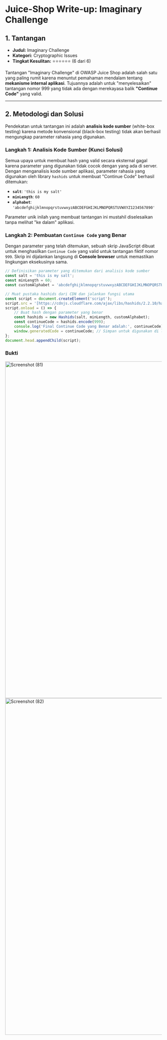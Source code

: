# Juice-Shop Write-up: Imaginary Challenge

## 1. Tantangan

- **Judul:** Imaginary Challenge
- **Kategori:** Cryptographic Issues
- **Tingkat Kesulitan:** ⭐⭐⭐⭐⭐⭐ (6 dari 6)

Tantangan "Imaginary Challenge" di OWASP Juice Shop adalah salah satu yang paling rumit karena menuntut pemahaman mendalam tentang **mekanisme internal aplikasi**. Tujuannya adalah untuk "menyelesaikan" tantangan nomor 999 yang tidak ada dengan merekayasa balik **"Continue Code"** yang valid.

---

## 2. Metodologi dan Solusi

Pendekatan untuk tantangan ini adalah **analisis kode sumber** (white-box testing) karena metode konvensional (black-box testing) tidak akan berhasil mengungkap parameter rahasia yang digunakan.

### Langkah 1: Analisis Kode Sumber (Kunci Solusi)

Semua upaya untuk membuat hash yang valid secara eksternal gagal karena parameter yang digunakan tidak cocok dengan yang ada di server. Dengan menganalisis kode sumber aplikasi, parameter rahasia yang digunakan oleh library `hashids` untuk membuat "Continue Code" berhasil ditemukan:

* **`salt`**: `'this is my salt'`
* **`minLength`**: `60`
* **`alphabet`**: `'abcdefghijklmnopqrstuvwxyzABCDEFGHIJKLMNOPQRSTUVWXYZ1234567890'`

Parameter unik inilah yang membuat tantangan ini mustahil diselesaikan tanpa melihat "ke dalam" aplikasi.

### Langkah 2: Pembuatan `Continue Code` yang Benar

Dengan parameter yang telah ditemukan, sebuah skrip JavaScript dibuat untuk menghasilkan `Continue Code` yang valid untuk tantangan fiktif nomor `999`. Skrip ini dijalankan langsung di **Console browser** untuk memastikan lingkungan eksekusinya sama.

```javascript
// Definisikan parameter yang ditemukan dari analisis kode sumber
const salt = 'this is my salt';
const minLength = 60;
const customAlphabet = 'abcdefghijklmnopqrstuvwxyzABCDEFGHIJKLMNOPQRSTUVWXYZ1234567890';

// Muat pustaka hashids dari CDN dan jalankan fungsi utama
const script = document.createElement('script');
script.src = '[https://cdnjs.cloudflare.com/ajax/libs/hashids/2.2.10/hashids.min.js](https://cdnjs.cloudflare.com/ajax/libs/hashids/2.2.10/hashids.min.js)';
script.onload = () => {
    // Buat hash dengan parameter yang benar
    const hashids = new Hashids(salt, minLength, customAlphabet);
    const continueCode = hashids.encode(999);
    console.log('Final Continue Code yang Benar adalah:', continueCode);
    window.generatedCode = continueCode; // Simpan untuk digunakan di langkah berikutnya
};
document.head.appendChild(script);
```

### Bukti

<img width="1920" height="1080" alt="Screenshot (81)" src="https://github.com/user-attachments/assets/d98ddc75-4ba7-4e41-b532-f0c020a85ba7" />
<img width="1920" height="1080" alt="Screenshot (82)" src="https://github.com/user-attachments/assets/b9323a65-c662-4f05-8801-841b240ed360" />
